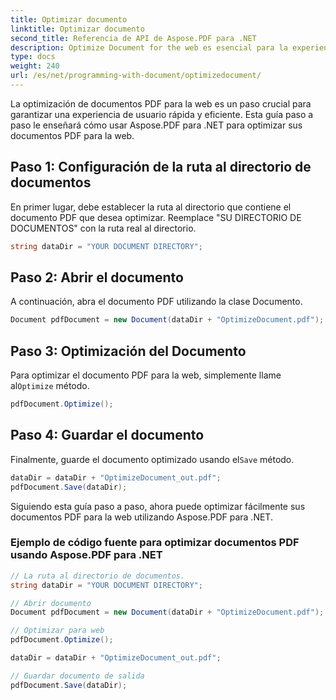 ```yaml
---
title: Optimizar documento
linktitle: Optimizar documento
second_title: Referencia de API de Aspose.PDF para .NET
description: Optimize Document for the web es esencial para la experiencia del usuario. Aprenda cómo hacerlo usando Aspose.PDF para .NET con esta guía paso a paso.
type: docs
weight: 240
url: /es/net/programming-with-document/optimizedocument/
---
```

La optimización de documentos PDF para la web es un paso crucial para garantizar una experiencia de usuario rápida y eficiente. Esta guía paso a paso le enseñará cómo usar Aspose.PDF para .NET para optimizar sus documentos PDF para la web.

## Paso 1: Configuración de la ruta al directorio de documentos

En primer lugar, debe establecer la ruta al directorio que contiene el documento PDF que desea optimizar. Reemplace "SU DIRECTORIO DE DOCUMENTOS" con la ruta real al directorio.

```csharp
string dataDir = "YOUR DOCUMENT DIRECTORY";
```

## Paso 2: Abrir el documento

A continuación, abra el documento PDF utilizando la clase Documento.

```csharp
Document pdfDocument = new Document(dataDir + "OptimizeDocument.pdf");
```

## Paso 3: Optimización del Documento

 Para optimizar el documento PDF para la web, simplemente llame al`Optimize` método.

```csharp
pdfDocument.Optimize();
```

## Paso 4: Guardar el documento

 Finalmente, guarde el documento optimizado usando el`Save` método.

```csharp
dataDir = dataDir + "OptimizeDocument_out.pdf";
pdfDocument.Save(dataDir);
```

Siguiendo esta guía paso a paso, ahora puede optimizar fácilmente sus documentos PDF para la web utilizando Aspose.PDF para .NET.

### Ejemplo de código fuente para optimizar documentos PDF usando Aspose.PDF para .NET

```csharp
// La ruta al directorio de documentos.
string dataDir = "YOUR DOCUMENT DIRECTORY";

// Abrir documento
Document pdfDocument = new Document(dataDir + "OptimizeDocument.pdf");

// Optimizar para web
pdfDocument.Optimize();

dataDir = dataDir + "OptimizeDocument_out.pdf";

// Guardar documento de salida
pdfDocument.Save(dataDir);
```
